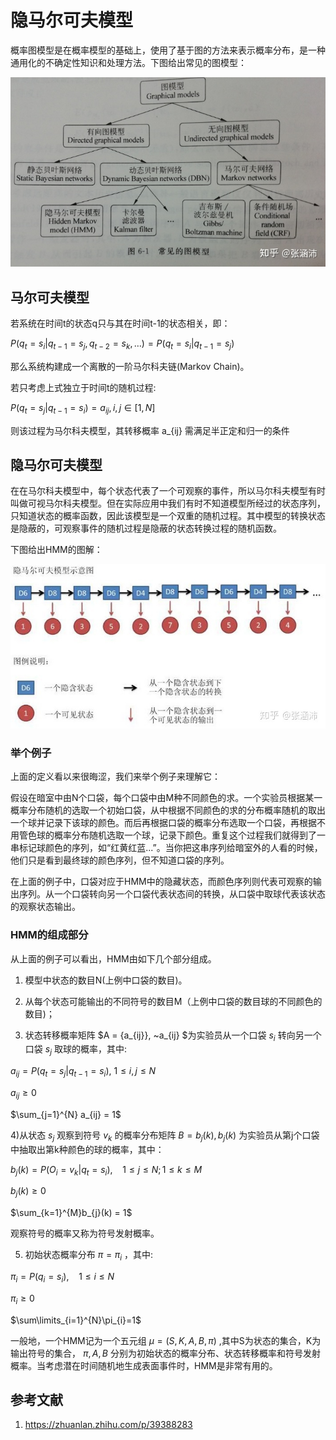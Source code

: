 # 隐马尔可夫模型
概率图模型是在概率模型的基础上，使用了基于图的方法来表示概率分布，是一种通用化的不确定性知识和处理方法。下图给出常见的图模型：

![语音识别笔记_16](images/语音识别笔记_16.jpg)

## 马尔可夫模型
若系统在时间t的状态q只与其在时间t-1的状态相关，即：

$P(q_{t} = s_{i} | q_{t-1} = s_{j}, q_{t-2} = s_{k}, \ldots) = P(q_{t} = s_{i} | q_{t-1} = s_{j})$

那么系统构建成一个离散的一阶马尔科夫链(Markov Chain)。

若只考虑上式独立于时间t的随机过程:

$P(q_{t} = s_{j} | q_{t-1} = s_{i}) = a_{ij} , i,j \in [1, N]$

则该过程为马尔科夫模型，其转移概率 a_{ij} 需满足半正定和归一的条件

## 隐马尔可夫模型
在在马尔科夫模型中，每个状态代表了一个可观察的事件，所以马尔科夫模型有时叫做可视马尔科夫模型。但在实际应用中我们有时不知道模型所经过的状态序列，只知道状态的概率函数，因此该模型是一个双重的随机过程。其中模型的转换状态是隐蔽的，可观察事件的随机过程是隐蔽的状态转换过程的随机函数。

下图给出HMM的图解：

![语音识别笔记_17](images/语音识别笔记_17.jpg)

### 举个例子
上面的定义看以来很晦涩，我们来举个例子来理解它：

假设在暗室中由N个口袋，每个口袋中由M种不同颜色的求。一个实验员根据某一概率分布随机的选取一个初始口袋，从中根据不同颜色的求的分布概率随机的取出一个球并记录下该球的颜色。而后再根据口袋的概率分布选取一个口袋，再根据不用管色球的概率分布随机选取一个球，记录下颜色。重复这个过程我们就得到了一串标记球颜色的序列，如“红黄红蓝...”。当你把这串序列给暗室外的人看的时候，他们只是看到最终球的颜色序列，但不知道口袋的序列。

在上面的例子中，口袋对应于HMM中的隐藏状态，而颜色序列则代表可观察的输出序列。从一个口袋转向另一个口袋代表状态间的转换，从口袋中取球代表该状态的观察状态输出。

### HMM的组成部分
从上面的例子可以看出，HMM由如下几个部分组成。

1) 模型中状态的数目N(上例中口袋的数目)。

2) 从每个状态可能输出的不同符号的数目M（上例中口袋的数目球的不同颜色的数目)；

3) 状态转移概率矩阵 $A = {a_{ij}}, ~a_{ij} $为实验员从一个口袋 $s_{i}$ 转向另一个口袋 $s_{j}$ 取球的概率，其中:

$a_{ij} = P(q_{t} = s_{j} | q_{t-1} = s_{i}), ~1 \leq i, j\leq N$

$a_{ij} \geq 0$

$\sum_{j=1}^{N} a_{ij} = 1$

4)从状态 $s_{j}$ 观察到符号 $v_{k}$ 的概率分布矩阵 $B = {b_{j}(k)} , b_{j}(k)$ 为实验员从第j个口袋中抽取出第k种颜色的球的概率，其中：

$b_{j}(k) = P(O_{i} = v_{k} | q_{t} = s_{i}), ~~~~1\leq j \leq N;1 \leq k \leq M$

$b_{j}(k) \geq 0$

$\sum_{k=1}^{M}b_{j}(k) = 1$

观察符号的概率又称为符号发射概率。

5) 初始状态概率分布 $\pi = {\pi_{i}}$ ，其中:

$\pi_{i} = P(q_{i} = s_{i}), ~~~~1\leq i \leq N$

$\pi_{i} \geq 0$

$\sum\limits_{i=1}^{N}\pi_{i}=1$

一般地，一个HMM记为一个五元组 $\mu = (S, K, A, B, \pi)$ ,其中S为状态的集合，K为输出符号的集合， $\pi, A, B$ 分别为初始状态的概率分布、状态转移概率和符号发射概率。当考虑潜在时间随机地生成表面事件时，HMM是非常有用的。


## 参考文献
1. https://zhuanlan.zhihu.com/p/39388283